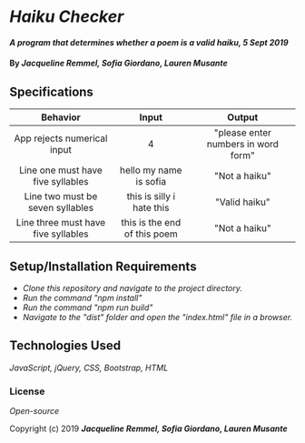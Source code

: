 # _Haiku Checker_

#### _A program that determines whether a poem is a valid haiku, 5 Sept 2019_

#### By _**Jacqueline Remmel, Sofia Giordano, Lauren Musante**_

## Specifications

|Behavior| Input| Output|
| :----: | :----: | :----: |
|App rejects numerical input| 4| "please enter numbers in word form"|
|Line one must have five syllables | hello my name is sofia| "Not a haiku"|
|Line two must be seven syllables| this is silly i hate this | "Valid haiku"|
|Line three must have five syllables| this is the end of this poem| "Not a haiku"|

## Setup/Installation Requirements

* _Clone this repository and navigate to the project directory._
* _Run the command "npm install"_
* _Run the command "npm run build"_
* _Navigate to the "dist" folder and open the "index.html" file in a browser._

## Technologies Used

_JavaScript, jQuery, CSS, Bootstrap, HTML_

### License

*Open-source*

Copyright (c) 2019 **_Jacqueline Remmel, Sofia Giordano, Lauren Musante_**
